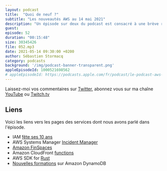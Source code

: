 ```yaml
---
layout: podcast
title:  "Quoi de neuf ?"
subtitle: "Les nouveautés AWS au 14 mai 2021"
description: "Un épisode sur deux du podcast est consacré à une brève revue des principales nouveautés AWS.  Cette semaine, nous parlons de Amazon FinSpace, un service pour faciliter la vie des analystes financiers, d'un nouveau volet ajouté à AWS Systems Manager, de la possibilité de déployer des minis fonctions sur les edges de Amazon CloudFront, d'un nouveau SDK en version Alpha pour les développeurs Rust et d'un cours en ligne et gratuit sur Amazon DynamoDB."
guest:
episode: 52
duration: "00:15:48"
size: 30345426
file: 052.mp3
date: 2021-05-14 09:30:00 +0200
author: Sébastien Stormacq
category: podcasts
background: '/img/podcast-banner-transparent.png'
appleEpisodeId: 1000521698562
# appleEpisodeId: https://podcasts.apple.com/fr/podcast/le-podcast-aws-en-français/id1452118442
---
```


Laissez-moi vos commentaires sur [Twitter](https://twitter.com/sebsto), abonnez vous sur ma chaîne [YouTube](https://www.youtube.com/sebsto) ou [Twitch.tv](https://www.twitch.tv/sebAWS)

## Liens

Voici les liens vers les pages des services dont nous avons parlé dans l'épisode.

- IAM [fête ses 10 ans](https://aws.amazon.com/blogs/aws/happy-10th-birthday-aws-identity-and-access-management/)
- AWS Systems Manager [Incident Manager](https://aws.amazon.com/es/blogs/aws/resolve-it-incidents-faster-with-incident-manager-a-new-capability-of-aws-systems-manager/)
- [Amazon FinSpaces](https://aws.amazon.com/es/blogs/aws/amazon-finspace-simplifies-data-management-and-analytics-for-financial-services/)
- Amazon CloudFront [functions](https://aws.amazon.com/es/blogs/aws/introducing-cloudfront-functions-run-your-code-at-the-edge-with-low-latency-at-any-scale/)
- AWS SDK for [Rust](https://aws.amazon.com/es/blogs/developer/a-new-aws-sdk-for-rust-alpha-launch/)
- [Nouvelles formations](https://www.aws.training/Details/Curriculum?id=65583) sur Amazon DynamoDB